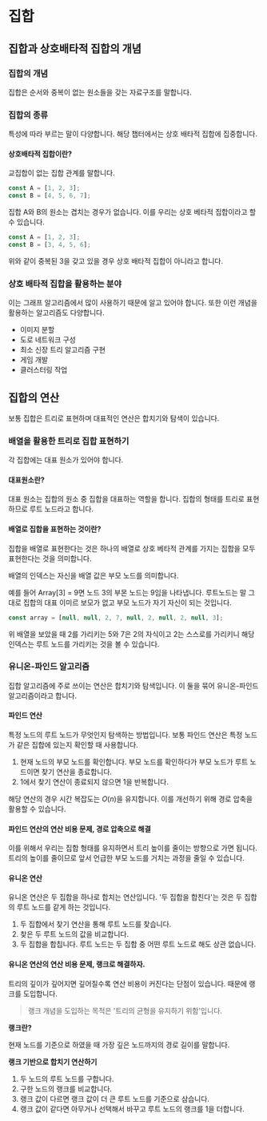# 집합

## 집합과 상호배타적 집합의 개념

### 집합의 개념

집합은 순서와 중복이 없는 원소들을 갖는 자료구조를 말합니다.

### 집합의 종류

특성에 따라 부르는 말이 다양합니다. 해당 챕터에서는 상호 배타적 집합에 집중합니다.

#### 상호배타적 집합이란?

교집합이 없는 집합 관계를 말합니다.

```Javascript
const A = [1, 2, 3];
const B = [4, 5, 6, 7];
```

집합 A와 B의 원소는 겹치는 경우가 없습니다. 이를 우리는 상호 베타적 집합이라고 할 수 있습니다.

```Javascript
const A = [1, 2, 3];
const B = [3, 4, 5, 6];
```

위와 같이 중복된 3을 갖고 있을 경우 상호 배타적 집합이 아니라고 합니다.

### 상호 배타적 집합을 활용하는 분야

이는 그래프 알고리즘에서 많이 사용하기 때문에 알고 있어야 합니다. 또한 이런 개념을 활용하는 알고리즘도 다양합니다.

- 이미지 분할
- 도로 네트워크 구성
- 최소 신장 트리 알고리즘 구현
- 게임 개발
- 클러스터링 작업

## 집합의 연산

보통 집합은 트리로 표현하며 대표적인 연산은 합치기와 탐색이 있습니다.

### 배열을 활용한 트리로 집합 표현하기

각 집합에는 대표 원소가 있어야 합니다.

#### 대표원소란?

대표 원소는 집합의 원소 중 집합을 대표하는 역할을 합니다. 집합의 형태를 트리로 표현하므로 루트 노드라고 합니다.

#### 배열로 집합을 표현하는 것이란?

집합을 배열로 표현한다는 것은 하나의 배열로 상호 베타적 관계를 가지는 집합을 모두 표현한다는 것을 의미합니다.

배열의 인덱스는 자신을 배열 값은 부모 노드를 의미합니다.

예를 들어 Array[3] = 9면 노드 3의 부몬 노드는 9임을 나타냅니다. 루트노드는 말 그대로 집합의 대표 이미르 보모가 없고 부모 노드가 자기 자신이 되는 것입니다.

```Javascript
const array = [null, null, 2, 7, null, 2, null, 2, null, 3];
```

위 배열을 보았을 때 2를 가리키는 5와 7은 2의 자식이고 2는 스스로를 가리키니 해당 인덱스는 루트 노드를 가리키는 것을 볼 수 있습니다.

### 유니온-파인드 알고리즘

집합 알고리즘에 주로 쓰이는 연산은 합치기와 탐색입니다. 이 둘을 묶어 유니온-파인드 알고리즘이라고 합니다.

#### 파인드 연산

특정 노드의 루트 노드가 무엇인지 탐색하는 방법입니다. 보통 파인드 연산은 특정 노드가 같은 집합에 있는지 확인할 때 사용합니다.

1. 현재 노드의 부모 노드를 확인합니다. 부모 노드를 확인하다가 부모 노드가 루트 노드이면 찾기 연산을 종료합니다.
2. 1에서 찾기 연산이 종료되지 않으면 1을 반복합니다.

해당 연산의 경우 시간 복잡도는 $O(n)$을 유지합니다. 이를 개선하기 위해 경로 압축을 활용할 수 있습니다.

#### 파인드 연산의 연산 비용 문제, 경로 압축으로 해결

이를 위해서 우리는 집합 형태를 유지하면서 트리 높이를 줄이는 방향으로 가면 됩니다. 트리의 높이를 줄이므로 앞서 언급한 부모 노드를 거치는 과정을 줄일 수 있습니다.

#### 유니온 연산

유니온 연산은 두 집합을 하나로 합치는 연산입니다. '두 집합을 합친다'는 것은 두 집합의 루트 노드를 같게 하는 것입니다.

1. 두 집합에서 찾기 연산을 통해 루트 노드를 찾습니다.
2. 찾은 두 루트 노드의 값을 비교합니다.
3. 두 집합을 합칩니다. 루트 노드는 두 집합 중 어떤 루트 노드로 해도 상관 없습니다.

#### 유니온 연산의 연산 비용 문제, 랭크로 해결하자.

트리의 깊이가 깊어지면 깊어질수록 연산 비용이 커진다는 단점이 있습니다. 때문에 랭크를 도입합니다.

> 랭크 개념을 도입하는 목적은 '트리의 균형을 유지하기 위함'입니다.

**랭크란?**

현재 노드를 기준으로 하였을 때 가장 깊은 노드까지의 경로 길이를 말합니다.

**랭크 기반으로 합치기 연산하기**

1. 두 노드의 루트 노드를 구합니다.
2. 구한 노드의 랭크를 비교합니다.
3. 랭크 값이 다르면 랭크 값이 더 큰 루트 노드를 기준으로 삼습니다.
4. 랭크 값이 같다면 아무거나 선택해서 바꾸고 루트 노드의 랭크를 1을 더합니다.